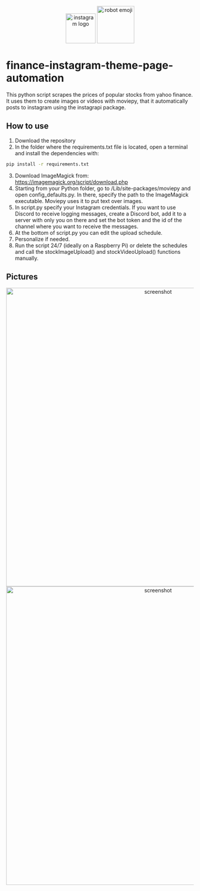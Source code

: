 <div align="center">
  <p>
    <a href="https://github.com/mr-s8/finance_instagram_theme_page_automation/blob/main/images/instagram_logo.png"><img src="https://github.com/mr-s8/finance_instagram_theme_page_automation/blob/main/images/instagram_logo.png" width="80" alt="instagram logo" /></a>
    <a href="https://github.com/mr-s8/finance_instagram_theme_page_automation/blob/main/images/robot_emoji.png"><img src="https://github.com/mr-s8/finance_instagram_theme_page_automation/blob/main/images/robot_emoji.png" width="100" alt="robot emoji" /></a>
  </p>
</div>

# finance-instagram-theme-page-automation
This python script scrapes the prices of popular stocks from yahoo finance. It uses them to create images or videos with moviepy, that it automatically posts to instagram using the instagrapi package. 


## How to use
1. Download the repository
2. In the folder where the requirements.txt file is located, open a terminal and install the dependencies with:
```bash
pip install -r requirements.txt
```
3. Download ImageMagick from: https://imagemagick.org/script/download.php
4. Starting from your Python folder, go to /Lib/site-packages/moviepy and open config_defaults.py.
   In there, specify the path to the ImageMagick executable. Moviepy uses it to put text over images.
5. In script.py specify your Instagram credentials. If you want to use Discord to receive logging messages,
   create a Discord bot, add it to a server with only you on there and set the bot token and the id of the
   channel where you want to receive the messages.
6. At the bottom of script.py you can edit the upload schedule.
7. Personalize if needed.
8. Run the script 24/7 (ideally on a Raspberry Pi) or delete the schedules and call the stockImageUpload()
   and stockVideoUpload() functions manually.

## Pictures
<div align="center">
  <p>
    <a href="https://github.com/mr-s8/finance_instagram_theme_page_automation/blob/main/images/1topost.jpg"><img src="https://github.com/mr-s8/finance_instagram_theme_page_automation/blob/main/images/1topost.jpg" alt="screenshot" width= "800" /></a>
    <a href="https://github.com/mr-s8/finance_instagram_theme_page_automation/blob/main/images/2topost.jpg"><img src="https://github.com/mr-s8/finance_instagram_theme_page_automation/blob/main/images/2topost.jpg" alt="screenshot" width= "800" /></a>
  </p>
</div>
